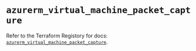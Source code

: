 # `azurerm_virtual_machine_packet_capture`

Refer to the Terraform Registory for docs: [`azurerm_virtual_machine_packet_capture`](https://registry.terraform.io/providers/hashicorp/azurerm/3.52.0/docs/resources/virtual_machine_packet_capture).
